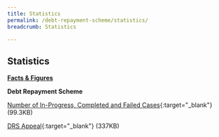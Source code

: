 ```yaml
---
title: Statistics
permalink: /debt-repayment-scheme/statistics/
breadcrumb: Statistics

---
```



Statistics
---

<u><b>Facts & Figures</b></u>

**Debt Repayment Scheme**

[Number of In-Progress, Completed and Failed Cases](/files/NumberofIn-Progress,CompletedandFailedCasesforDRS(Apr21).pdf/){:target="_blank"} (99.3KB)

[DRS Appeal](/files/DRSAppeal.pdf/){:target="_blank"} (337KB)
